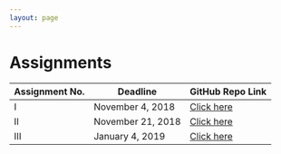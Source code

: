 ```yaml
---
layout: page
---
```


# Assignments

<table>
    <thead>
        <th> Assignment No. </th>
        <th> Deadline </th>
        <th> GitHub Repo Link </th>
    </thead>
    <tbody>
        <tr>
            <td> I </td>
            <td> November 4, 2018 </td>
            <td> <a href="http://github.com/dwit013/assignment_1" target="_blank"> Click here </a> </td>
        </tr>
        <tr>
            <td> II </td>
            <td> November 21, 2018 </td>
            <td> <a href="http://github.com/dwit013/assignment_II" target="_blank"> Click here </a> </td>
        </tr>
        <tr>
            <td> III </td>
            <td> January 4, 2019 </td>
            <td> <a href="https://github.com/dwit013/assignment_III" target="_blank"> Click here </a> </td>
        </tr>
    </tbody>
</table>